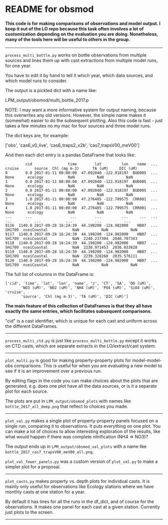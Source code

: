 # README for obsmod

#### This code is for making comparisons of observations and model output. I keep it out of the LO repo because this task often involves a lot of customization depending on the evaluation you are doing. Nonetheless, many of the tools here will be useful to others in the group.

---

`process_multi_bottle.py` works on bottle observations from multiple sources and lines them up with cast extractions from multiple model runs, for one year.

You have to edit it by hand to tell it which year, which data sources, and which model runs to consider.

The output is a pickled dict with a name like:

LPM_output/obsmod/multi_bottle_2017.p

NOTE: I may want a more informative system for output naming, because this overwrites any old versions. However, the simple name makes it (somewhat) easier to do the subsequent plotting. Also this code is fast - just takes a few minutes no my mac for four sources and three model runs.

The dict keys are, for example:

['obs', 'cas6_v0_live', 'cas6_traps2_x2b', 'cas7_trapsV00_meV00']

And then each dict entry is a pandas DataFrame that looks like:

```
         cid                time        lat         lon    name  ...  cruise       source  Chl (mg m-3)      TA (uM)     DIC (uM)
0        0.0 2017-01-11 00:00:00  47.092040 -122.918197  BUD005  ...    None      ecology           NaN          NaN          NaN
1        0.0 2017-01-11 00:00:00  47.092040 -122.918197  BUD005  ...    None      ecology           NaN          NaN          NaN
2        0.0 2017-01-11 00:00:00  47.092040 -122.918197  BUD005  ...    None      ecology           NaN          NaN          NaN
3        1.0 2017-01-11 00:00:00  47.276485 -122.709575  CRR001  ...    None      ecology           NaN          NaN          NaN
4        1.0 2017-01-11 00:00:00  47.276485 -122.709575  CRR001  ...    None      ecology           NaN          NaN          NaN
...      ...                 ...        ...         ...     ...  ...     ...          ...           ...          ...          ...
9116  1140.0 2017-09-28 16:24:39  44.198200 -124.982000    HB07  ...  SH1709  nceiCoastal           NaN          NaN          NaN
9117  1140.0 2017-09-28 16:24:39  44.198200 -124.982000    HB07  ...  SH1709  nceiCoastal           NaN  2240.237304  2046.707343
9118  1140.0 2017-09-28 16:24:39  44.198200 -124.982000    HB07  ...  SH1709  nceiCoastal           NaN  2238.971453  2036.033628
9119  1140.0 2017-09-28 16:24:39  44.198200 -124.982000    HB07  ...  SH1709  nceiCoastal           NaN  2239.328260  2035.576111
9120  1140.0 2017-09-28 16:24:39  44.198200 -124.982000    HB07  ...  SH1709  nceiCoastal           NaN          NaN          NaN
```

The full list of columns in the DataFrame is:

```
['cid', 'time', 'lat', 'lon', 'name', 'z', 'CT', 'SA', 'DO (uM)',
       'NO3 (uM)', 'NO2 (uM)', 'NH4 (uM)', 'PO4 (uM)', 'SiO4 (uM)', 'cruise',
       'source', 'Chl (mg m-3)', 'TA (uM)', 'DIC (uM)']
```

**The main feature of this collection of DataFrames is that they all have exactly the same entries, which facilitates subsequent comparisons.**

"cid" is a cast identifier, which is unique for each cast and uniform across the different DataFrames.

---

`process_multi_ctd.py` is just like `process_multi_bottle.py` except it works on CTD casts, which are separate extracts in the LO/extract/cast system.

___

`plot_multi.py` is good for making property-property plots for model-model-obs comparisons. This is useful for when you are evaluating a new model to see if it is an improvement over a previous run.

By editing flags in the code you can make choices about the plots that are generated, e.g. does one plot have all the data sources, or is it a separate plot for each source.

The plots are put in `LPM_output/obsmod_plots` with names like `bottle_2017_all_deep.png` that reflect to choices you made.

---

`plot_val.py` makes a single plot of property-property panels focused on a single run, comparing it to observations. It puts everything on one plot. You can make a lot of choices to allow interesting exploration of the results, like what would happen if there was complete nitrification (NH4 => NO3)?

The output ends up in `LPM_output/obsmod_val_plots` with a name like `bottle_2017_cas7_trapsV00_meV00_all.png`.

`plot_val_fewer_panels.py` was a custom version of `plot_val.py` to make a simpler plot for a proposal.

---

`plot_casts.py` makes property vs. depth plots for individual casts. It is mainly only useful for observations like Ecology stations where we have monthly casts at one station for a year.

By default it has lines for all the runs in the df_dict, and of course for the observations. It makes one panel for each cast at a given station. Currently just plots to the screen.

---
